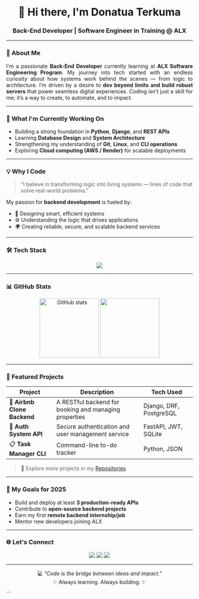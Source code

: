 
<!-- Profile Header -->
<h1 align="center">👋 Hi there, I'm Donatua Terkuma</h1>
<h3 align="center">Back-End Developer | Software Engineer in Training @ ALX</h3>

---

<!-- About Me Section -->
### 🧩 About Me

<p align="justify">
I'm a passionate <strong>Back-End Developer</strong> currently learning at <strong>ALX Software Engineering Program</strong>.  
My journey into tech started with an endless curiosity about how systems work behind the scenes — from logic to architecture.  
I’m driven by a desire to <strong>dev beyond limits and build robust servers</strong> that power seamless digital experiences.  
Coding isn’t just a skill for me; it’s a way to create, to automate, and to impact.
</p>

---

<!-- Current Focus -->
### 🔭 What I'm Currently Working On

- Building a strong foundation in **Python**, **Django**, and **REST APIs**
- Learning **Database Design** and **System Architecture**
- Strengthening my understanding of **Git**, **Linux**, and **CLI operations**
- Exploring **Cloud computing (AWS / Render)** for scalable deployments

---

<!-- Passion / Inspiration -->
### 💡 Why I Code

> “I believe in transforming logic into living systems — lines of code that solve real-world problems.”

My passion for **backend development** is fueled by:
- 🧠 Designing smart, efficient systems  
- ⚙️ Understanding the logic that drives applications  
- 🌍 Creating reliable, secure, and scalable backend services  

---

<!-- Technical Stack -->
### 🛠️ Tech Stack

<p align="center">
  <img src="https://skillicons.dev/icons?i=python,django,fastapi,flask,postgresql,mysql,sqlite,git,github,linux,bash,vscode" />
</p>

---

<!-- GitHub Stats -->
### 📊 GitHub Stats

<p align="center">
  <img src="https://github-readme-stats.vercel.app/api?username=DonnyTerk&show_icons=true&theme=tokyonight" alt="GitHub stats" height="160" />
  <img src="https://github-readme-stats.vercel.app/api/top-langs/?username=DonnyTerk&layout=compact&theme=tokyonight" height="160" />
</p>

---

<!-- Projects Showcase -->
### 🚀 Featured Projects

| Project | Description | Tech Used |
|----------|--------------|------------|
| 🏡 **Airbnb Clone Backend** | A RESTful backend for booking and managing properties | Django, DRF, PostgreSQL |
| 🔐 **Auth System API** | Secure authentication and user management service | FastAPI, JWT, SQLite |
| 📋 **Task Manager CLI** | Command-line to-do tracker | Python, JSON |

> 🧰 Explore more projects in my [Repositories](https://github.com/DonnyTerk?tab=repositories)

---

<!-- Learning Goals -->
### 🎯 My Goals for 2025

- Build and deploy at least **3 production-ready APIs**
- Contribute to **open-source backend projects**
- Earn my first **remote backend internship/job**
- Mentor new developers joining ALX

---

<!-- Connect Section -->
### 🌐 Let's Connect

<p align="center">
  <a href="https://github.com/DonnyTerk" target="_blank"><img src="https://img.shields.io/badge/GitHub-181717?style=for-the-badge&logo=github&logoColor=white"></a>
  <a href="https://www.linkedin.com/in/YOUR_LINKEDIN/" target="_blank"><img src="https://img.shields.io/badge/LinkedIn-0077B5?style=for-the-badge&logo=linkedin&logoColor=white"></a>
  <a href="mailto:ui.uxter@gmail.com" target="_blank"><img src="https://img.shields.io/badge/Email-D14836?style=for-the-badge&logo=gmail&logoColor=white"></a>
</p>

---

<!-- Fun Footer -->
<p align="center">
  💻 <i>“Code is the bridge between ideas and impact.”</i>  
  <br>✨ Always learning. Always building. ✨
</p>
```
